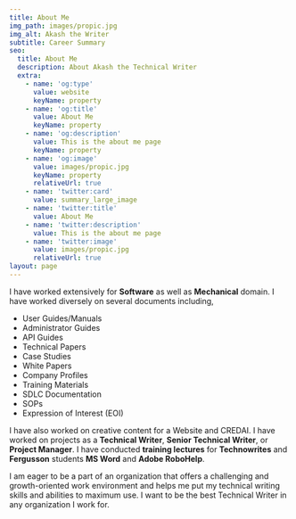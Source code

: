 ```yaml
---
title: About Me
img_path: images/propic.jpg
img_alt: Akash the Writer
subtitle: Career Summary
seo:
  title: About Me
  description: About Akash the Technical Writer
  extra:
    - name: 'og:type'
      value: website
      keyName: property
    - name: 'og:title'
      value: About Me
      keyName: property
    - name: 'og:description'
      value: This is the about me page
      keyName: property
    - name: 'og:image'
      value: images/propic.jpg
      keyName: property
      relativeUrl: true
    - name: 'twitter:card'
      value: summary_large_image
    - name: 'twitter:title'
      value: About Me
    - name: 'twitter:description'
      value: This is the about me page
    - name: 'twitter:image'
      value: images/propic.jpg
      relativeUrl: true
layout: page
---
```

I have worked extensively for **Software** as well as **Mechanical** domain. I have worked diversely on several documents including,

*   User Guides/Manuals
*   Administrator Guides
*   API Guides
*   Technical Papers
*   Case Studies
*   White Papers
*   Company Profiles
*   Training Materials
*   SDLC Documentation
*   SOPs
*   Expression of Interest (EOI)

I have also worked on creative content for a Website and CREDAI. I have worked on projects as a **Technical Writer**, **Senior Technical Writer**, or **Project Manager**. I have conducted **training lectures** for **Technowrites** and **Fergusson** students  **MS Word** and **Adobe RoboHelp**.

I am eager to be a part of an organization that offers a challenging and growth-oriented work environment and helps me put my technical writing skills and abilities to maximum use. I want to be the best Technical Writer in any organization I work for.
